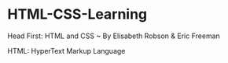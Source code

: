 # HTML-CSS-Learning
Head First: HTML and CSS    ~ By Elisabeth Robson &amp; Eric Freeman

HTML: HyperText Markup Language
